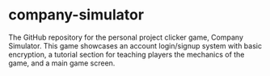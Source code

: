 # company-simulator
The GitHub repository for the personal project clicker game, Company Simulator. This game showcases an account login/signup system with basic encryption, a tutorial section for teaching players the mechanics of the game, and a main game screen.
